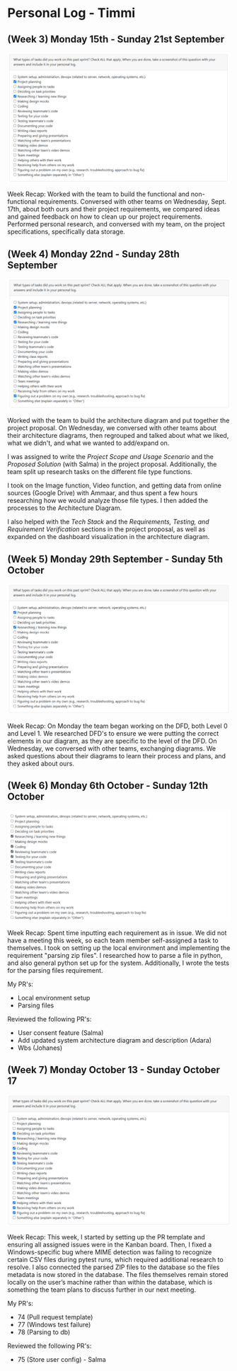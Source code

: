 # Personal Log - Timmi

## (Week 3) Monday 15th - Sunday 21st September

![Screenshot of this week's peer eval](./screenshots/Timmi%20Sept15-21.PNG)

Week Recap: Worked with the team to build the functional and non-functional requirements. Conversed with other teams on Wednesday, Sept. 17th, about both ours and their project requirements, we compared ideas and gained feedback on how to clean up our project requirements. Performed personal research, and conversed with my team, on the project specifications, specifically data storage.

## (Week 4) Monday 22nd - Sunday 28th September

![Screenshot of this week's peer eval](./screenshots/Timmi-Sept22-28.PNG)

Worked with the team to build the architecture diagram and put together the project proposal. On Wednesday, we conversed with other teams about their architecture diagrams, then regrouped and talked about what we liked, what we didn't, and what we wanted to add/expand on.

I was assigned to write the *Project Scope and Usage Scenario* and the *Proposed Solution* (with Salma) in the project proposal. Additionally, the team split up research tasks on the different file type functions.

I took on the Image function, Video function, and getting data from online sources (Google Drive) with Ammaar, and thus spent a few hours researching how we would analyze those file types. I then added the processes to the Architecture Diagram.

I also helped with the *Tech Stack* and the *Requirements, Testing, and Requirement Verification* sections in the project proposal, as well as expanded on the dashboard visualization in the architecture diagram.

## (Week 5) Monday 29th September - Sunday 5th October

![Screenshot of this week's peer eval](./screenshots/Timmi-Sept29-Oct5.png)

Week Recap: On Monday the team began working on the DFD, both Level 0 and Level 1. We researched DFD's to ensure we were putting the correct elements in our diagram, as they are specific to the level of the DFD. On Wednesday, we conversed with other teams, exchanging diagrams. We asked questions about their diagrams to learn their process and plans, and they asked about ours. 

## (Week 6) Monday 6th October - Sunday 12th October

![Screenshot of this week's peer eval](./screenshots/Timmi-Oct6-Oct12.png)

Week Recap: Spent time inputting each requirement as in issue. We did not have a meeting this week, so each team member self-assigned a task to themselves. I took on setting up the local environment and implementing the requirement "parsing zip files". I researched how to parse a file in python, and also general python set up for the system. Additionally, I wrote the tests for the parsing files requirement.

My PR's: 
- Local environment setup
- Parsing files

Reviewed the following PR's:
- User consent feature (Salma)
- Add updated system architecture diagram and description (Adara)
- Wbs (Johanes)

## (Week 7) Monday October 13 - Sunday October 17

![Screenshot of this week's peer evaluation](./screenshots/Timmi-Oct13-Oct19.PNG)

Week Recap: This week, I started by setting up the PR template and ensuring all assigned issues were in the Kanban board. Then, I fixed a Windows-specific bug where MIME detection was failing to recognize certain CSV files during pytest runs, which required additional research to resolve. I also connected the parsed ZIP files to the database so the files metadata is now stored in the database. The files themselves remain stored locally on the user’s machine rather than within the database, which is something the team plans to discuss further in our next meeting.

My PR's:
- 74 (Pull request template)
- 77 (Windows test failure)
- 78 (Parsing to db)

Reviewed the following PR's:
- 75 (Store user config) - Salma
